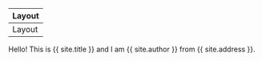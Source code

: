 Layout| 
--- |
Layout |

Hello!
This is {{ site.title }} and I am {{ site.author }} from {{ site.address }}.